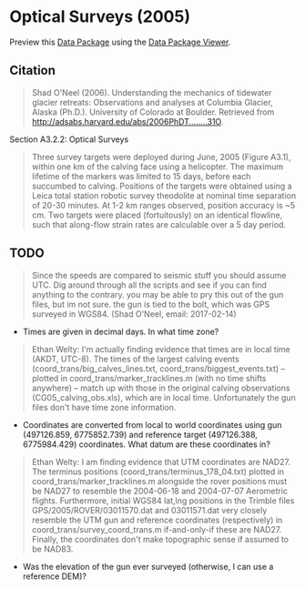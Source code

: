 # Optical Surveys (2005)

Preview this [Data Package](http://specs.frictionlessdata.io/data-packages/) using the [Data Package Viewer](http://data.okfn.org/tools/view?url=https://raw.githubusercontent.com/ezwelty/cg-data/master/optical-surveys-2005).

## Citation

> Shad O'Neel (2006). Understanding the mechanics of tidewater glacier retreats: Observations and analyses at Columbia Glacier, Alaska (Ph.D.). University of Colorado at Boulder. Retrieved from http://adsabs.harvard.edu/abs/2006PhDT........31O.

Section A3.2.2: Optical Surveys

> Three survey targets were deployed during June, 2005 (Figure A3.1), within one km of the calving face using a helicopter. The maximum lifetime of the markers was limited to 15 days, before each succumbed to calving. Positions of the targets were obtained using a Leica total station robotic survey theodolite at nominal time separation of 20-30 minutes. At 1-2 km ranges observed, position accuracy is ~5 cm. Two targets were placed (fortuitously) on an identical flowline, such that along-flow strain rates are calculable over a 5 day period.

## TODO

> Since the speeds are compared to seismic stuff you should assume UTC. Dig around through all the scripts and see if you can find anything to the contrary.  you may be able to pry this out of the gun files, but im not sure. the gun is tied to the bolt, which was GPS surveyed in WGS84. (Shad O'Neel, email: 2017-02-14)

- Times are given in decimal days. In what time zone?

> Ethan Welty: I'm actually finding evidence that times are in local time (AKDT, UTC-8). The times of the largest calving events (coord_trans/big_calves_lines.txt, coord_trans/biggest_events.txt) – plotted in coord_trans/marker_tracklines.m (with no time shifts anywhere) – match up with those in the original calving observations (CG05_calving_obs.xls), which are in local time. Unfortunately the gun files don't have time zone information.

- Coordinates are converted from local to world coordinates using gun (497126.859, 6775852.739) and reference target (497126.388, 6775984.429) coordinates. What datum are these coordinates in?

> Ethan Welty: I am finding evidence that UTM coordinates are NAD27. The terminus positions (coord_trans/terminus_178_04.txt) plotted in coord_trans/marker_tracklines.m alongside the rover positions must be NAD27 to resemble the 2004-06-18 and 2004-07-07 Aerometric flights. Furthermore, initial WGS84 lat,lng positions in the Trimble files GPS/2005/ROVER/03011570.dat and 03011571.dat very closely resemble the UTM gun and reference coordinates (respectively) in coord_trans/survey_coord_trans.m if-and-only-if these are NAD27. Finally, the coordinates don't make topographic sense if assumed to be NAD83.

- Was the elevation of the gun ever surveyed (otherwise, I can use a reference DEM)?
